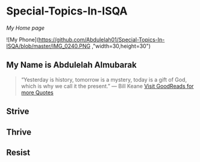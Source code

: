 # Special-Topics-In-ISQA
_My Home page_

![My Phone](https://github.com/Abdulelah01/Special-Topics-In-ISQA/blob/master/IMG_0240.PNG ,"width=30,height=30")


## My Name is Abdulelah Almubarak
> “Yesterday is history, tomorrow is a mystery, today is a gift of God, which is why we call it the present.”
― Bill Keane
[Visit GoodReads for more Quotes](https://www.goodreads.com/quotes/tag/hope)

## Strive 
## Thrive
## Resist
 


